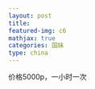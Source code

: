 ```yaml
---
layout: post
title: 
featured-img: c6
mathjax: true
categories: 国妹
type: china
---
```


价格5000p，一小时一次